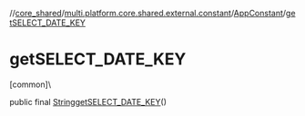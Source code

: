 //[core_shared](../../../index.md)/[multi.platform.core.shared.external.constant](../index.md)/[AppConstant](index.md)/[getSELECT_DATE_KEY](get-s-e-l-e-c-t_-d-a-t-e_-k-e-y.md)

# getSELECT_DATE_KEY

[common]\

public final [String](https://docs.oracle.com/javase/8/docs/api/java/lang/String.html)[getSELECT_DATE_KEY](get-s-e-l-e-c-t_-d-a-t-e_-k-e-y.md)()
